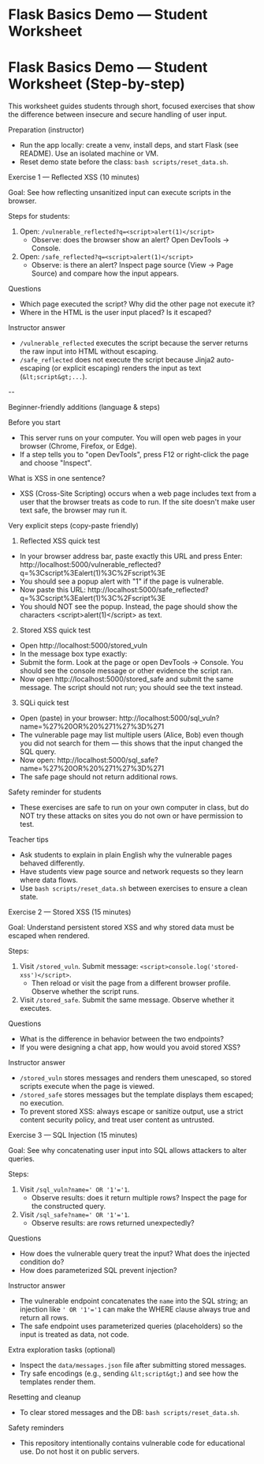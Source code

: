 # Flask Basics Demo — Student Worksheet
# Flask Basics Demo — Student Worksheet (Step-by-step)

This worksheet guides students through short, focused exercises that show the difference between insecure and secure handling of user input.

Preparation (instructor)
- Run the app locally: create a venv, install deps, and start Flask (see README). Use an isolated machine or VM.
- Reset demo state before the class: `bash scripts/reset_data.sh`.

Exercise 1 — Reflected XSS (10 minutes)

Goal: See how reflecting unsanitized input can execute scripts in the browser.

Steps for students:
1. Open: `/vulnerable_reflected?q=<script>alert(1)</script>`
	- Observe: does the browser show an alert? Open DevTools -> Console.
2. Open: `/safe_reflected?q=<script>alert(1)</script>`
	- Observe: is there an alert? Inspect page source (View → Page Source) and compare how the input appears.

Questions
- Which page executed the script? Why did the other page not execute it?
- Where in the HTML is the user input placed? Is it escaped?

Instructor answer
- `/vulnerable_reflected` executes the script because the server returns the raw input into HTML without escaping.
- `/safe_reflected` does not execute the script because Jinja2 auto-escaping (or explicit escaping) renders the input as text (`&lt;script&gt;...`).

--

Beginner-friendly additions (language & steps)

Before you start
- This server runs on your computer. You will open web pages in your browser (Chrome, Firefox, or Edge).
- If a step tells you to "open DevTools", press F12 or right-click the page and choose "Inspect".

What is XSS in one sentence?
- XSS (Cross-Site Scripting) occurs when a web page includes text from a user that the browser treats as code to run. If the site doesn't make user text safe, the browser may run it.

Very explicit steps (copy-paste friendly)

1) Reflected XSS quick test
 - In your browser address bar, paste exactly this URL and press Enter:
	 http://localhost:5000/vulnerable_reflected?q=%3Cscript%3Ealert(1)%3C%2Fscript%3E
 - You should see a popup alert with "1" if the page is vulnerable.
 - Now paste this URL:
	 http://localhost:5000/safe_reflected?q=%3Cscript%3Ealert(1)%3C%2Fscript%3E
 - You should NOT see the popup. Instead, the page should show the characters &lt;script&gt;alert(1)&lt;/script&gt; as text.

2) Stored XSS quick test
 - Open http://localhost:5000/stored_vuln
 - In the message box type exactly: <script>console.log("stored-xss")</script>
 - Submit the form. Look at the page or open DevTools → Console. You should see the console message or other evidence the script ran.
 - Now open http://localhost:5000/stored_safe and submit the same message. The script should not run; you should see the text instead.

3) SQLi quick test
 - Open (paste) in your browser:
	 http://localhost:5000/sql_vuln?name=%27%20OR%20%271%27%3D%271
 - The vulnerable page may list multiple users (Alice, Bob) even though you did not search for them — this shows that the input changed the SQL query.
 - Now open:
	 http://localhost:5000/sql_safe?name=%27%20OR%20%271%27%3D%271
 - The safe page should not return additional rows.

Safety reminder for students
- These exercises are safe to run on your own computer in class, but do NOT try these attacks on sites you do not own or have permission to test.

Teacher tips
- Ask students to explain in plain English why the vulnerable pages behaved differently.
- Have students view page source and network requests so they learn where data flows.
- Use `bash scripts/reset_data.sh` between exercises to ensure a clean state.

Exercise 2 — Stored XSS (15 minutes)

Goal: Understand persistent stored XSS and why stored data must be escaped when rendered.

Steps:
1. Visit `/stored_vuln`. Submit message: `<script>console.log('stored-xss')</script>`.
	- Then reload or visit the page from a different browser profile. Observe whether the script runs.
2. Visit `/stored_safe`. Submit the same message. Observe whether it executes.

Questions
- What is the difference in behavior between the two endpoints?
- If you were designing a chat app, how would you avoid stored XSS?

Instructor answer
- `/stored_vuln` stores messages and renders them unescaped, so stored scripts execute when the page is viewed.
- `/stored_safe` stores messages but the template displays them escaped; no execution.
- To prevent stored XSS: always escape or sanitize output, use a strict content security policy, and treat user content as untrusted.

Exercise 3 — SQL Injection (15 minutes)

Goal: See why concatenating user input into SQL allows attackers to alter queries.

Steps:
1. Visit `/sql_vuln?name=' OR '1'='1`.
	- Observe results: does it return multiple rows? Inspect the page for the constructed query.
2. Visit `/sql_safe?name=' OR '1'='1`.
	- Observe results: are rows returned unexpectedly?

Questions
- How does the vulnerable query treat the input? What does the injected condition do?
- How does parameterized SQL prevent injection?

Instructor answer
- The vulnerable endpoint concatenates the `name` into the SQL string; an injection like `' OR '1'='1` can make the WHERE clause always true and return all rows.
- The safe endpoint uses parameterized queries (placeholders) so the input is treated as data, not code.

Extra exploration tasks (optional)
- Inspect the `data/messages.json` file after submitting stored messages.
- Try safe encodings (e.g., sending `&lt;script&gt;`) and see how the templates render them.

Resetting and cleanup
- To clear stored messages and the DB: `bash scripts/reset_data.sh`.

Safety reminders
- This repository intentionally contains vulnerable code for educational use. Do not host it on public servers.

